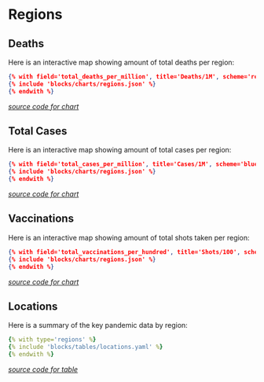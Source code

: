 # Regions

## Deaths

Here is an interactive map showing amount of total deaths per region:

```json chart
{% with field='total_deaths_per_million', title='Deaths/1M', scheme='reds' %}
{% include 'blocks/charts/regions.json' %}
{% endwith %}
```
*[source code for chart](https://github.com/frictionlessdata/covid-tracker/blob/main/pages/regions.md#deaths)*

## Total Cases

Here is an interactive map showing amount of total cases per region:

```json chart
{% with field='total_cases_per_million', title='Cases/1M', scheme='blues' %}
{% include 'blocks/charts/regions.json' %}
{% endwith %}
```
*[source code for chart](https://github.com/frictionlessdata/covid-tracker/blob/main/pages/regions.md#total-cases)*

## Vaccinations

Here is an interactive map showing amount of total shots taken per region:

```json chart
{% with field='total_vaccinations_per_hundred', title='Shots/100', scheme='greens' %}
{% include 'blocks/charts/regions.json' %}
{% endwith %}
```
*[source code for chart](https://github.com/frictionlessdata/covid-tracker/blob/main/pages/regions.md#vaccinations)*

## Locations

Here is a summary of the key pandemic data by region:

```yaml table
{% with type='regions' %}
{% include 'blocks/tables/locations.yaml' %}
{% endwith %}
```
*[source code for table](https://github.com/frictionlessdata/covid-tracker/blob/main/pages/regions.md#locations)*